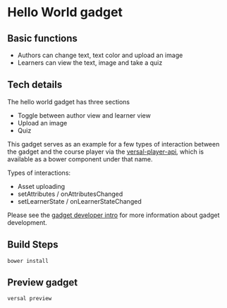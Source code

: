 Hello World gadget
==================

## Basic functions
- Authors can change text, text color and upload an image
- Learners can view the text, image and take a quiz

## Tech details
The hello world gadget has three sections
- Toggle between author view and learner view
- Upload an image
- Quiz

This gadget serves as an example for a few types of interaction between
the gadget and the course player via the
[versal-player-api](https://github.com/Versal/player-api), which is
available as a bower component under that name.

Types of interactions:
  - Asset uploading
  - setAttributes / onAttributesChanged
  - setLearnerState / onLearnerStateChanged

Please see the [gadget developer
intro](https://github.com/Versal/gadget-dev-intro/) for more information
about gadget development.

## Build Steps

```
bower install
```

## Preview gadget

```
versal preview
```
